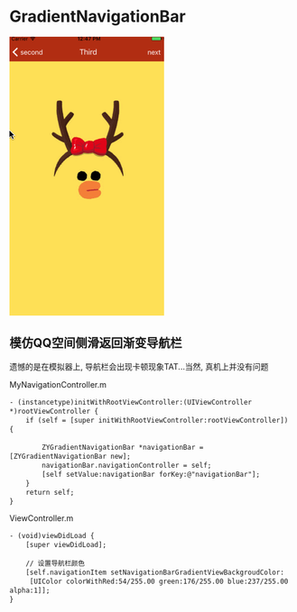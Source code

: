 # GradientNavigationBar
![image](https://github.com/Yanyinghenmei/GradientNavigationBar/raw/master/image.gif)

## 模仿QQ空间侧滑返回渐变导航栏

遗憾的是在模拟器上, 导航栏会出现卡顿现象TAT...当然, 真机上并没有问题

MyNavigationController.m
```objc
- (instancetype)initWithRootViewController:(UIViewController *)rootViewController {
    if (self = [super initWithRootViewController:rootViewController]) {
        
        ZYGradientNavigationBar *navigationBar = [ZYGradientNavigationBar new];
        navigationBar.navigationController = self;
        [self setValue:navigationBar forKey:@"navigationBar"];
    }
    return self;
}
```

ViewController.m
```objc
- (void)viewDidLoad {
    [super viewDidLoad];
    
    // 设置导航栏颜色
    [self.navigationItem setNavigationBarGradientViewBackgroudColor:
     [UIColor colorWithRed:54/255.00 green:176/255.00 blue:237/255.00 alpha:1]];
}
```
